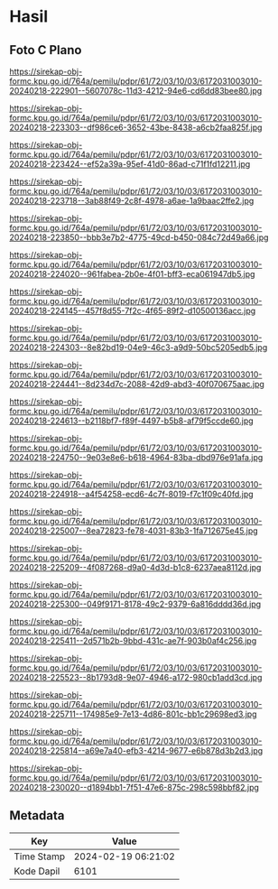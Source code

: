 # Hasil

## Foto C Plano

https://sirekap-obj-formc.kpu.go.id/764a/pemilu/pdpr/61/72/03/10/03/6172031003010-20240218-222901--5607078c-11d3-4212-94e6-cd6dd83bee80.jpg

https://sirekap-obj-formc.kpu.go.id/764a/pemilu/pdpr/61/72/03/10/03/6172031003010-20240218-223303--df986ce6-3652-43be-8438-a6cb2faa825f.jpg

https://sirekap-obj-formc.kpu.go.id/764a/pemilu/pdpr/61/72/03/10/03/6172031003010-20240218-223424--ef52a39a-95ef-41d0-86ad-c71f1fd12211.jpg

https://sirekap-obj-formc.kpu.go.id/764a/pemilu/pdpr/61/72/03/10/03/6172031003010-20240218-223718--3ab88f49-2c8f-4978-a6ae-1a9baac2ffe2.jpg

https://sirekap-obj-formc.kpu.go.id/764a/pemilu/pdpr/61/72/03/10/03/6172031003010-20240218-223850--bbb3e7b2-4775-49cd-b450-084c72d49a66.jpg

https://sirekap-obj-formc.kpu.go.id/764a/pemilu/pdpr/61/72/03/10/03/6172031003010-20240218-224020--961fabea-2b0e-4f01-bff3-eca061947db5.jpg

https://sirekap-obj-formc.kpu.go.id/764a/pemilu/pdpr/61/72/03/10/03/6172031003010-20240218-224145--457f8d55-7f2c-4f65-89f2-d10500136acc.jpg

https://sirekap-obj-formc.kpu.go.id/764a/pemilu/pdpr/61/72/03/10/03/6172031003010-20240218-224303--8e82bd19-04e9-46c3-a9d9-50bc5205edb5.jpg

https://sirekap-obj-formc.kpu.go.id/764a/pemilu/pdpr/61/72/03/10/03/6172031003010-20240218-224441--8d234d7c-2088-42d9-abd3-40f070675aac.jpg

https://sirekap-obj-formc.kpu.go.id/764a/pemilu/pdpr/61/72/03/10/03/6172031003010-20240218-224613--b2118bf7-f89f-4497-b5b8-af79f5ccde60.jpg

https://sirekap-obj-formc.kpu.go.id/764a/pemilu/pdpr/61/72/03/10/03/6172031003010-20240218-224750--9e03e8e6-b618-4964-83ba-dbd976e91afa.jpg

https://sirekap-obj-formc.kpu.go.id/764a/pemilu/pdpr/61/72/03/10/03/6172031003010-20240218-224918--a4f54258-ecd6-4c7f-8019-f7c1f09c40fd.jpg

https://sirekap-obj-formc.kpu.go.id/764a/pemilu/pdpr/61/72/03/10/03/6172031003010-20240218-225007--8ea72823-fe78-4031-83b3-1fa712675e45.jpg

https://sirekap-obj-formc.kpu.go.id/764a/pemilu/pdpr/61/72/03/10/03/6172031003010-20240218-225209--4f087268-d9a0-4d3d-b1c8-6237aea8112d.jpg

https://sirekap-obj-formc.kpu.go.id/764a/pemilu/pdpr/61/72/03/10/03/6172031003010-20240218-225300--049f9171-8178-49c2-9379-6a816dddd36d.jpg

https://sirekap-obj-formc.kpu.go.id/764a/pemilu/pdpr/61/72/03/10/03/6172031003010-20240218-225411--2d571b2b-9bbd-431c-ae7f-903b0af4c256.jpg

https://sirekap-obj-formc.kpu.go.id/764a/pemilu/pdpr/61/72/03/10/03/6172031003010-20240218-225523--8b1793d8-9e07-4946-a172-980cb1add3cd.jpg

https://sirekap-obj-formc.kpu.go.id/764a/pemilu/pdpr/61/72/03/10/03/6172031003010-20240218-225711--174985e9-7e13-4d86-801c-bb1c29698ed3.jpg

https://sirekap-obj-formc.kpu.go.id/764a/pemilu/pdpr/61/72/03/10/03/6172031003010-20240218-225814--a69e7a40-efb3-4214-9677-e6b878d3b2d3.jpg

https://sirekap-obj-formc.kpu.go.id/764a/pemilu/pdpr/61/72/03/10/03/6172031003010-20240218-230020--d1894bb1-7f51-47e6-875c-298c598bbf82.jpg


## Metadata

| Key        | Value               |
| ---------- | ------------------- |
| Time Stamp | 2024-02-19 06:21:02 |
| Kode Dapil | 6101                |



